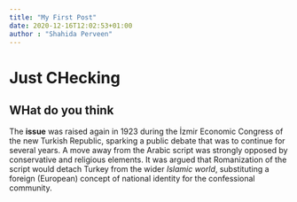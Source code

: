 ```yaml
---
title: "My First Post"
date: 2020-12-16T12:02:53+01:00
author : "Shahida Perveen" 
---
```

# Just CHecking
## WHat do you think
The **issue** was raised again in 1923 during the İzmir Economic Congress of the new Turkish Republic, sparking a public debate that was to continue for several years. A move away from the Arabic script was strongly opposed by conservative and religious elements. It was argued that Romanization of the script would detach Turkey from the wider *Islamic world*, substituting a foreign (European) concept of national identity for the confessional community.